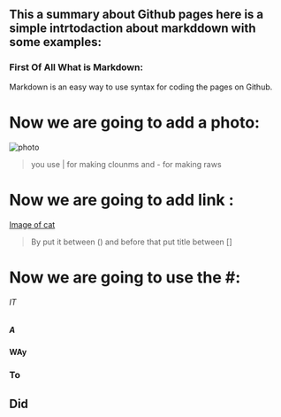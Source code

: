 ## This a summary about Github pages here is a simple intrtodaction about markddown with some examples:
### First Of All What is Markdown:
Markdown is an easy way to use syntax for coding the pages on Github.
# Now we are going to add a photo:
![photo](https://www.extremetech.com/wp-content/uploads/2020/01/HERO-CEStopcars-_764B7403-1-640x354.jpg)


>you use | for making clounms and - for making raws

# Now we are going to add link :
[Image of cat](https://www.rd.com/wp-content/uploads/2019/11/cat-10-e1573844975155-768x519.jpg)
>By put it between () and before that put title between [] 
# Now we are going to use the #:
###### IT  
##### A 
#### WAy
### To 
## Did 

